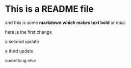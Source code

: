 This is a README file
============

and this is some __markdown__
**which makes text bold** or *italic*

here is the first change

a second update


a third update

something else

